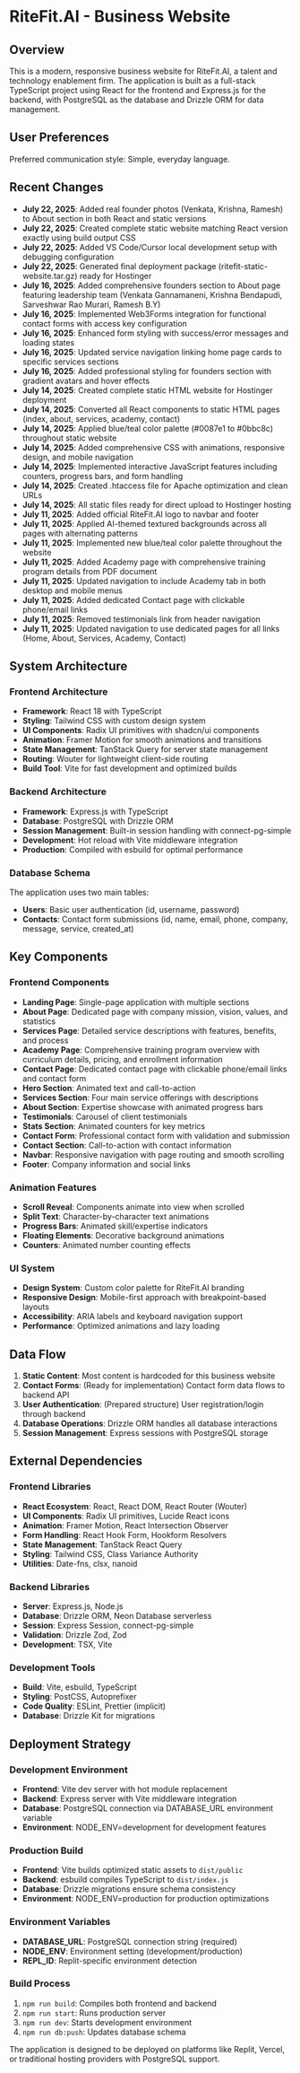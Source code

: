 # RiteFit.AI - Business Website

## Overview

This is a modern, responsive business website for RiteFit.AI, a talent and technology enablement firm. The application is built as a full-stack TypeScript project using React for the frontend and Express.js for the backend, with PostgreSQL as the database and Drizzle ORM for data management.

## User Preferences

Preferred communication style: Simple, everyday language.

## Recent Changes

- **July 22, 2025**: Added real founder photos (Venkata, Krishna, Ramesh) to About section in both React and static versions
- **July 22, 2025**: Created complete static website matching React version exactly using build output CSS
- **July 22, 2025**: Added VS Code/Cursor local development setup with debugging configuration
- **July 22, 2025**: Generated final deployment package (ritefit-static-website.tar.gz) ready for Hostinger
- **July 16, 2025**: Added comprehensive founders section to About page featuring leadership team (Venkata Gannamaneni, Krishna Bendapudi, Sarveshwar Rao Murari, Ramesh B.Y)
- **July 16, 2025**: Implemented Web3Forms integration for functional contact forms with access key configuration
- **July 16, 2025**: Enhanced form styling with success/error messages and loading states
- **July 16, 2025**: Updated service navigation linking home page cards to specific services sections
- **July 16, 2025**: Added professional styling for founders section with gradient avatars and hover effects
- **July 14, 2025**: Created complete static HTML website for Hostinger deployment
- **July 14, 2025**: Converted all React components to static HTML pages (index, about, services, academy, contact)
- **July 14, 2025**: Applied blue/teal color palette (#0087e1 to #0bbc8c) throughout static website
- **July 14, 2025**: Added comprehensive CSS with animations, responsive design, and mobile navigation
- **July 14, 2025**: Implemented interactive JavaScript features including counters, progress bars, and form handling
- **July 14, 2025**: Created .htaccess file for Apache optimization and clean URLs
- **July 14, 2025**: All static files ready for direct upload to Hostinger hosting
- **July 11, 2025**: Added official RiteFit.AI logo to navbar and footer
- **July 11, 2025**: Applied AI-themed textured backgrounds across all pages with alternating patterns
- **July 11, 2025**: Implemented new blue/teal color palette throughout the website
- **July 11, 2025**: Added Academy page with comprehensive training program details from PDF document
- **July 11, 2025**: Updated navigation to include Academy tab in both desktop and mobile menus
- **July 11, 2025**: Added dedicated Contact page with clickable phone/email links
- **July 11, 2025**: Removed testimonials link from header navigation
- **July 11, 2025**: Updated navigation to use dedicated pages for all links (Home, About, Services, Academy, Contact)

## System Architecture

### Frontend Architecture
- **Framework**: React 18 with TypeScript
- **Styling**: Tailwind CSS with custom design system
- **UI Components**: Radix UI primitives with shadcn/ui components
- **Animation**: Framer Motion for smooth animations and transitions
- **State Management**: TanStack Query for server state management
- **Routing**: Wouter for lightweight client-side routing
- **Build Tool**: Vite for fast development and optimized builds

### Backend Architecture
- **Framework**: Express.js with TypeScript
- **Database**: PostgreSQL with Drizzle ORM
- **Session Management**: Built-in session handling with connect-pg-simple
- **Development**: Hot reload with Vite middleware integration
- **Production**: Compiled with esbuild for optimal performance

### Database Schema
The application uses two main tables:
- **Users**: Basic user authentication (id, username, password)
- **Contacts**: Contact form submissions (id, name, email, phone, company, message, service, created_at)

## Key Components

### Frontend Components
- **Landing Page**: Single-page application with multiple sections
- **About Page**: Dedicated page with company mission, vision, values, and statistics
- **Services Page**: Detailed service descriptions with features, benefits, and process
- **Academy Page**: Comprehensive training program overview with curriculum details, pricing, and enrollment information
- **Contact Page**: Dedicated contact page with clickable phone/email links and contact form
- **Hero Section**: Animated text and call-to-action
- **Services Section**: Four main service offerings with descriptions
- **About Section**: Expertise showcase with animated progress bars
- **Testimonials**: Carousel of client testimonials
- **Stats Section**: Animated counters for key metrics
- **Contact Form**: Professional contact form with validation and submission
- **Contact Section**: Call-to-action with contact information
- **Navbar**: Responsive navigation with page routing and smooth scrolling
- **Footer**: Company information and social links

### Animation Features
- **Scroll Reveal**: Components animate into view when scrolled
- **Split Text**: Character-by-character text animations
- **Progress Bars**: Animated skill/expertise indicators
- **Floating Elements**: Decorative background animations
- **Counters**: Animated number counting effects

### UI System
- **Design System**: Custom color palette for RiteFit.AI branding
- **Responsive Design**: Mobile-first approach with breakpoint-based layouts
- **Accessibility**: ARIA labels and keyboard navigation support
- **Performance**: Optimized animations and lazy loading

## Data Flow

1. **Static Content**: Most content is hardcoded for this business website
2. **Contact Forms**: (Ready for implementation) Contact form data flows to backend API
3. **User Authentication**: (Prepared structure) User registration/login through backend
4. **Database Operations**: Drizzle ORM handles all database interactions
5. **Session Management**: Express sessions with PostgreSQL storage

## External Dependencies

### Frontend Libraries
- **React Ecosystem**: React, React DOM, React Router (Wouter)
- **UI Components**: Radix UI primitives, Lucide React icons
- **Animation**: Framer Motion, React Intersection Observer
- **Form Handling**: React Hook Form, Hookform Resolvers
- **State Management**: TanStack React Query
- **Styling**: Tailwind CSS, Class Variance Authority
- **Utilities**: Date-fns, clsx, nanoid

### Backend Libraries
- **Server**: Express.js, Node.js
- **Database**: Drizzle ORM, Neon Database serverless
- **Session**: Express Session, connect-pg-simple
- **Validation**: Drizzle Zod, Zod
- **Development**: TSX, Vite

### Development Tools
- **Build**: Vite, esbuild, TypeScript
- **Styling**: PostCSS, Autoprefixer
- **Code Quality**: ESLint, Prettier (implicit)
- **Database**: Drizzle Kit for migrations

## Deployment Strategy

### Development Environment
- **Frontend**: Vite dev server with hot module replacement
- **Backend**: Express server with Vite middleware integration
- **Database**: PostgreSQL connection via DATABASE_URL environment variable
- **Environment**: NODE_ENV=development for development features

### Production Build
- **Frontend**: Vite builds optimized static assets to `dist/public`
- **Backend**: esbuild compiles TypeScript to `dist/index.js`
- **Database**: Drizzle migrations ensure schema consistency
- **Environment**: NODE_ENV=production for production optimizations

### Environment Variables
- **DATABASE_URL**: PostgreSQL connection string (required)
- **NODE_ENV**: Environment setting (development/production)
- **REPL_ID**: Replit-specific environment detection

### Build Process
1. `npm run build`: Compiles both frontend and backend
2. `npm run start`: Runs production server
3. `npm run dev`: Starts development environment
4. `npm run db:push`: Updates database schema

The application is designed to be deployed on platforms like Replit, Vercel, or traditional hosting providers with PostgreSQL support.